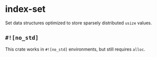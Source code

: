 # index-set

Set data structures optimized to store sparsely distributed `usize` values.

## `#![no_std]`

This crate works in `#![no_std]` environments, but still requires `alloc`.
